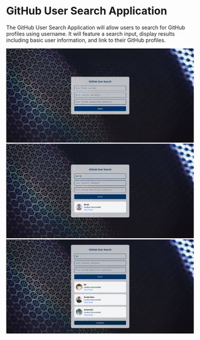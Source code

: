 # GitHub User Search Application

The GitHub User Search Application will allow users to search for GitHub profiles using username. It will feature a search input, display results including basic user information, and link to their GitHub profiles.

![search home](./src/assets/home.png)
![search user](./src/assets/user.png)
![show more](./src/assets/showmore.png)

